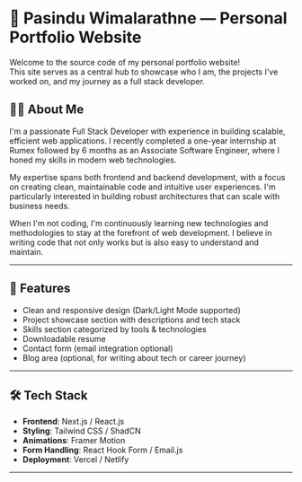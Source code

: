 # 💼 Pasindu Wimalarathne — Personal Portfolio Website

Welcome to the source code of my personal portfolio website!  
This site serves as a central hub to showcase who I am, the projects I’ve worked on, and my journey as a full stack developer.

[//]: # (## 🌐 Live Site)

[//]: # ()
[//]: # (Visit my portfolio here: [https://yourdomain.com]&#40;https://yourdomain.com&#41;)

[//]: # ()
[//]: # (---)

## 🧑‍💻 About Me
I'm a passionate Full Stack Developer with experience in building scalable, efficient web applications. I recently completed a one-year internship at Rumex followed by 6 months as an Associate Software Engineer, where I honed my skills in modern web technologies.

My expertise spans both frontend and backend development, with a focus on creating clean, maintainable code and intuitive user experiences. I'm particularly interested in building robust architectures that can scale with business needs.

When I'm not coding, I'm continuously learning new technologies and methodologies to stay at the forefront of web development. I believe in writing code that not only works but is also easy to understand and maintain.

---

## 🚀 Features

- Clean and responsive design (Dark/Light Mode supported)
- Project showcase section with descriptions and tech stack
- Skills section categorized by tools & technologies
- Downloadable resume
- Contact form (email integration optional)
- Blog area (optional, for writing about tech or career journey)

---

## 🛠️ Tech Stack

- **Frontend**: Next.js / React.js
- **Styling**: Tailwind CSS / ShadCN
- **Animations**: Framer Motion
- **Form Handling**: React Hook Form / Email.js
- **Deployment**: Vercel / Netlify

---


